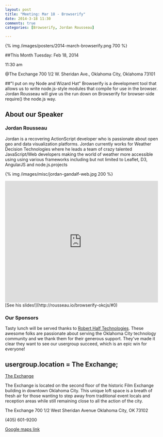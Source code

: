 ```yaml
---
layout: post
title: "Meeting: Mar 18 - Browserify"
date: 2014-3-18 11:30
comments: true
categories: [Browserify, Jordan Rousseau]

---
```

{% img /images/posters/2014-march-browserify.png 700 %}

##This Month
Tuesday: Feb 18, 2014 

11:30 am

@The Exchange
700 1/2 W. Sheridan Ave.,
Oklahoma City, Oklahoma
73101


##"I put on my Node and Wizard Hat"
Browserify is a development tool that allows us to write node.js-style modules that compile for use in the browser. Jordan Rousseau will give us the run down on Browserify for browser-side require() the node.js way.
<!-- more -->

## About our Speaker

### Jordan Rousseau


Jordan is a recovering ActionScript developer who is passionate about open geo and data visualization platforms. Jordan currently works for Weather Decision Technologies where he leads a team of crazy talented JavaScript/Web developers making the world of weather more accessible using using various frameworks including but not limited to Leaflet, D3, AngularJS and node.js.projects

{% img /images/misc/jordan-gandalf-web.jpg 200 %}

<iframe width="100%" height="400" src="http://rousseau.io/browserify-okcjs/#0" frameborder="0" allowfullscreen></iframe>
[See his slides!](http://rousseau.io/browserify-okcjs/#0)

### Our Sponsors
Tasty lunch will be served thanks to [Robert Half Technologies](http://www.roberthalftechnology.com/). These awesome folks are passionate about serving the Oklahoma City technology community and we thank them for their generous support. They've made it clear they want to see our usergroup succeed, which is an epic win for everyone!

## usergroup.location = The Exchange;


[The Exchange](http://www.exchangeokc.com/) 

The Exchange is located on the second floor of the historic Film Exchange building in downtown Oklahoma City.  This unique loft space is a breath of fresh air for those wanting to step away from traditional event locals and reception areas while still remaining close to all the action of the city.

The Exchange
700 1/2 West Sheridan Avenue
Oklahoma City, OK 73102

(405) 601-9200    


[Google maps link](https://maps.google.com/maps?q=+700+West+Sheridan+Avenue+Oklahoma+City,+OK+73102&hl=en&sll=37.0625,-95.677068&sspn=83.75977,57.919922&hnear=700+W+Sheridan+Ave,+Oklahoma+City,+Oklahoma+73102&t=m&z=17)

